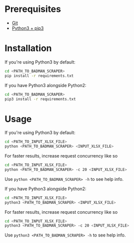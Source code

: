 

# Prerequisites
* [Git](https://git-scm.com/downloads)
* [Python3 + pip3](https://www.python.org/downloads/)

# Installation
If you're using Python3 by default:
```bash
cd <PATH_TO_BADMAN_SCRAPER>
pip install -r requirements.txt
```

If you have Python3 alongside Python2:
```bash
cd <PATH_TO_BADMAN_SCRAPER>
pip3 install -r requirements.txt
```

# Usage
If you're using Python3 by default:
```bash
cd <PATH_TO_INPUT_XLSX_FILE>
python <PATH_TO_BADMAN_SCRAPER> <INPUT_XLSX_FILE>
```

For faster results, increase request concurrency like so

```bash
cd <PATH_TO_INPUT_XLSX_FILE>
python <PATH_TO_BADMAN_SCRAPER> -c 20 <INPUT_XLSX_FILE>
```

Use `python <PATH_TO_BADMAN_SCRAPER> -h` to see help info.

If you have Python3 alongside Python2:
```bash
cd <PATH_TO_INPUT_XLSX_FILE>
python3 <PATH_TO_BADMAN_SCRAPER> <INPUT_XLSX_FILE>
```

For faster results, increase request concurrency like so

```bash
cd <PATH_TO_INPUT_XLSX_FILE>
python3 <PATH_TO_BADMAN_SCRAPER> -c 20 <INPUT_XLSX_FILE>
```

Use `python3 <PATH_TO_BADMAN_SCRAPER> -h` to see help info.
